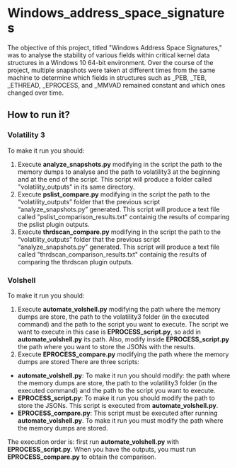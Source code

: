 # Windows_address_space_signatures
The objective of this project, titled "Windows Address Space Signatures," was to analyse the stability of various fields within critical kernel data structures in a Windows 10 64-bit environment. Over the course of the project, multiple snapshots were taken at different times from the same machine to determine which fields in structures such as _PEB, _TEB, _ETHREAD, _EPROCESS, and _MMVAD remained constant and which ones changed over time.
## How to run it?
### Volatility 3
To make it run you should:

1. Execute **analyze_snapshots.py** modifying in the script the path to the memory dumps to analyse and the path to volatility3 at the beginning and at the end of the script. This script will produce a folder called "volatility_outputs" in its same directory.
2. Execute **pslist_compare.py** modifying in the script the path to the “volatility_outputs” folder that the previous script “analyze_snapshots.py” generated. This script will produce a text file called "pslist_comparison_results.txt" containig the results of comparing the pslist plugin outputs.
3. Execute **thrdscan_compare.py** modifying in the script the path to the “volatility_outputs” folder that the previous script “analyze_snapshots.py” generated. This script will produce a text file called "thrdscan_comparison_results.txt" containig the results of comparing the thrdscan plugin outputs.


### Volshell
To make it run you should:

1. Execute **automate_volshell.py** modifying the path where the memory dumps are store, the path to the volatility3 folder (in the executed command) and the path to the script you want to execute. The script we want to execute in this case is **EPROCESS_script.py**, so add in **automate_volshell.py** its path. Also, modify inside **EPROCESS_script.py** the path where you want to store the JSONs with the results.
2. Execute  **EPROCESS_compare.py** modifying the path where the memory dumps are stored
There are three scripts:
  *	**automate_volshell.py**: To make it run you should modify: the path where the memory dumps are store, the path to the volatility3 folder (in the executed command) and the path to the script you want to execute.
  *	**EPROCESS_script.py**: To make it run you should modify the path to store the JSONs. This script is executed from **automate_volshell.py**.
  *	**EPROCESS_compare.py**: This script must be executed after running **automate_volshell.py**. To make it run you must modify the path where the memory dumps are stored.

The execution order is: first run **automate_volshell.py** with **EPROCESS_script.py**. When you have the outputs, you must run **EPROCESS_compare.py** to obtain the comparison.
